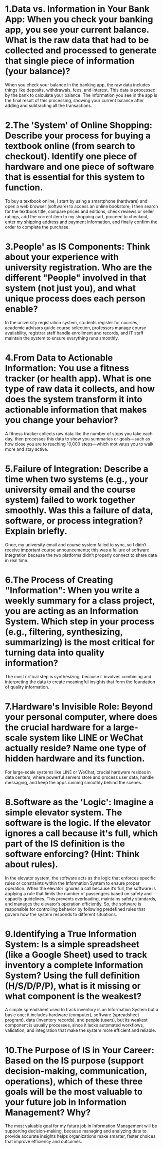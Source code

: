 # 1.Data vs. Information in Your Bank App: When you check your banking app, you see your current balance. What is the raw data that had to be collected and processed to generate that single piece of information (your balance)?
When you check your balance in the banking app, the raw data includes things like deposits, withdrawals, fees, and interest. This data is processed by the bank to calculate your balance. The information you see in the app is the final result of this processing, showing your current balance after adding and subtracting all the transactions.
# 2.The 'System' of Online Shopping: Describe your process for buying a textbook online (from search to checkout). Identify one piece of hardware and one piece of software that is essential for this system to function.
To buy a textbook online, I start by using a smartphone (hardware) and open a web browser (software) to access an online bookstore; I then search for the textbook title, compare prices and editions, check reviews or seller ratings, add the correct item to my shopping cart, proceed to checkout, enter my shipping address and payment information, and finally confirm the order to complete the purchase.
# 3.People' as IS Components: Think about your experience with university registration. Who are the different "People" involved in that system (not just you), and what unique process does each person enable?
In the university registration system, students register for courses, academic advisors guide course selection, professors manage course availability, registrar staff handle enrollment and records, and IT staff maintain the system to ensure everything runs smoothly.
# 4.From Data to Actionable Information: You use a fitness tracker (or health app). What is one type of raw data it collects, and how does the system transform it into actionable information that makes you change your behavior?
A fitness tracker collects raw data like the number of steps you take each day, then processes this data to show you summaries or goals—such as how close you are to reaching 10,000 steps—which motivates you to walk more and stay active.
# 5.Failure of Integration: Describe a time when two systems (e.g., your university email and the course system) failed to work together smoothly. Was this a failure of data, software, or process integration? Explain briefly.
Once, my university email and course system failed to sync, so I didn’t receive important course announcements; this was a failure of software integration because the two platforms didn’t properly connect to share data in real time.
# 6.The Process of Creating "Information": When you write a weekly summary for a class project, you are acting as an Information System. Which step in your process (e.g., filtering, synthesizing, summarizing) is the most critical for turning data into quality information?
The most critical step is synthesizing, because it involves combining and interpreting the data to create meaningful insights that form the foundation of quality information.
# 7.Hardware's Invisible Role: Beyond your personal computer, where does the crucial hardware for a large-scale system like LINE or WeChat actually reside? Name one type of hidden hardware and its function.
For large-scale systems like LINE or WeChat, crucial hardware resides in data centers, where powerful servers store and process user data, handle messaging, and keep the apps running smoothly behind the scenes.
# 8.Software as the 'Logic': Imagine a simple elevator system. The software is the logic. If the elevator ignores a call because it's full, which part of the IS definition is the software enforcing? (Hint: Think about rules).
In the elevator system, the software acts as the logic that enforces specific rules or constraints within the Information System to ensure proper operation. When the elevator ignores a call because it’s full, the software is applying a rule that limits the number of passengers based on safety and capacity guidelines. This prevents overloading, maintains safety standards, and manages the elevator’s operation efficiently. So, the software is responsible for controlling behavior by following predefined rules that govern how the system responds to different situations.
# 9.Identifying a True Information System: Is a simple spreadsheet (like a Google Sheet) used to track inventory a complete Information System? Using the full definition (H/S/D/P/P), what is it missing or what component is the weakest?
A simple spreadsheet used to track inventory is an Information System but a basic one; it includes hardware (computer), software (spreadsheet program), data (inventory records), and people (users), but its weakest component is usually processes, since it lacks automated workflows, validation, and integration that make the system more efficient and reliable.
# 10.The Purpose of IS in Your Career: Based on the IS purpose (support decision-making, communication, operations), which of these three goals will be the most valuable to your future job in Information Management? Why?
The most valuable goal for my future job in Information Management will be supporting decision-making, because managing and analyzing data to provide accurate insights helps organizations make smarter, faster choices that improve efficiency and outcomes.
